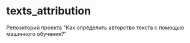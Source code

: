 # texts_attribution
Репозиторий проекта "Как определить авторство текста с помощью машинного обучения?"
